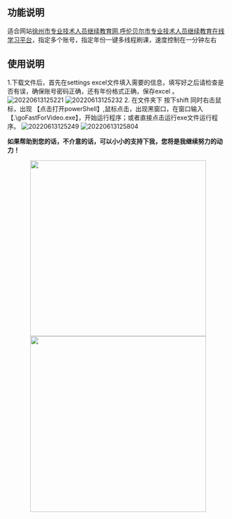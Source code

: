 ## 功能说明
适合网站[徐州市专业技术人员继续教育网](http://plat.xzjxjy.com/),[呼伦贝尔市专业技术人员继续教育在线学习平台](http://hlbe.chinahrt.cn/area.asp)，指定多个账号，指定年份一键多线程刷课，速度控制在一分钟左右

## 使用说明
1.下载文件后，首先在settings excel文件填入需要的信息，填写好之后请检查是否有误，确保账号密码正确，还有年份格式正确，保存excel 。
 ![20220613125221](https://img.ggball.top/picGo/20220613125221.png)
 ![20220613125232](https://img.ggball.top/picGo/20220613125232.png)
2. 在文件夹下 按下shift 同时右击鼠标，出现 【点击打开powerShell】,鼠标点击，出现黑窗口，在窗口输入【.\goFastForVideo.exe】，开始运行程序；或者直接点击运行exe文件运行程序。
 ![20220613125249](https://img.ggball.top/picGo/20220613125249.png)
 ![20220613125804](https://img.ggball.top/picGo/20220613125804.png)

**如果帮助到您的话，不介意的话，可以小小的支持下我，您将是我继续努力的动力！**
<center class="half">
<img src="https://img.ggball.top/picGo/218cedc823c24b24649b24e1608c679.jpg" width="400px">
<img src="https://img.ggball.top/picGo/7d18b372c62b06ed7ece0d5a131ac8e.jpg" width="400px">
</center>




